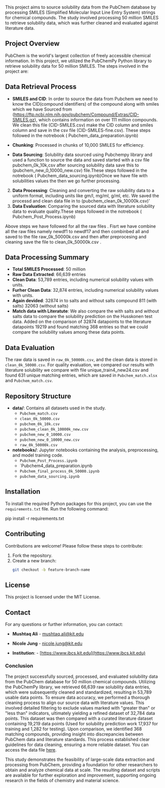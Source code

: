 This project aims to source solubility data from the PubChem database by processing SMILES (Simplified Molecular Input Line Entry System) strings for chemical compounds. The study involved processing 50 million SMILES to retrieve solubility data, which was further cleaned and evaluated against literature data.

## Project Overview

PubChem is the world's largest collection of freely accessible chemical information. In this project, we utilized the PubChemPy Python library to retrieve solubility data for 50 million SMILES. The steps involved in the project are:

## Data Retrieval Process
- **SMILES and CID**: In order to source the data from Pubchem we need to know the CID(compound identifiers) of the compound along with smiles which we have Sourced from (https://ftp.ncbi.nlm.nih.gov/pubchem/Compound/Extras/CID-SMILES.gz), which contains information on over 111 million compounds.
We clean this file (CID-SMILES.csv) make the CID column and smiles column and save in the csv file (CID-SMILES-fine.csv). These steps followed in the notrebook ( Pubchem_data_preparation.ipynb)

- **Chunking**: Processed in chunks of 10,000 SMILES for efficiency.
- **Data Sourcing**: Solubility data sourced using Pubchempy library and used a function to source the data and saved started with a csv file pubchem_0k_10k,csv after sourcing solubility data save this to (pubchem_new_0_10000_new.csv) file.These steps followed in the notrebook ( Pubchem_data_sourcing.ipynb)Once we have file with solubilities values the then we go further processing. 

2. **Data Processing**: Cleaning and converting the raw solubility data to a uniform format, including units like gm/l, mg/ml, g/ml, etc. We saved the processd and clean data file in to (pubchem_clean_0k_10000k.csv)'
3. **Data Evaluation**: Comparing the sourced data with literature solubility data to evaluate quality.These steps followed in the notrebook ( Pubchem_Post_Process.ipynb)

Above steps we have followed for all the raw files . Fisrt we have combine all the raw files namely newdf1 to newdf17 
and then combinbed all and saved to the file raw_0k_50000k.csv and then after preprocesing and cleaning save the file to clean_0k_50000k.csv . 
## Data Processing Summary
- **Total SMILES Processed**: 50 million
- **Raw Data Extracted**: 66,639 entries
- **Clean Data**: 53,789 entries, including numerical solubility values with units.
- **Furher Clean Data**: 32,874 entries, including numerical solubility values with units.
- **Again devided**: 32874 in to salts and without salts compound 811 (with salts) 32063 (without salts) 
- **Match data with Literatute**: We also compare the with salts and without salts data to compare the solubility prediction on the Husskonen test data. Added on the comparison of 32874 datapoints to the literature datapoints 19219 and found  matching 368 entries so that we could compare the solubility values among these data points.


## Data Evaluation
The raw data is saved in `raw_0k_50000k.csv`, and the clean data is stored in `clean_0k_50000.csv`. For quality evaluation, we compared our results with literature solubility we compare with file unique_train4_new24.csv and found 631 unique matching entries, which are saved in `Pubchem_match.xlsx` and `Pubchem_match.csv`.

## Repository Structure

- **data/**: Contains all datasets used in the study.
  - `Pubchem_match.csv`
  - `clean_0k_50000.csv`
  - `pubchem_0k_10k.csv`
  - `pubchem_clean_0k_10000k_new.csv`
  - `pubchem_new_0_10000.csv`
  - `pubchem_new_0_10000_new.csv`
  - `raw_0k_50000k.csv`
- **notebooks/**: Jupyter notebooks containing the analysis, preprocessing, and model training code.
  - `Pubchem_Post_Process.ipynb`
  - `Pubchem4_data_preparation.ipynb
  - `Pubchem_final_process_0k_50000.ipynb`
  - `pubchem_data_sourcing.ipynb`

## Installation

To install the required Python packages for this project, you can use the `requirements.txt` file. Run the following command:


pip install -r requirements.txt

## Contributing

Contributions are welcome! Please follow these steps to contribute:

1. Fork the repository.
2. Create a new branch:
   ```bash
   git checkout -b feature-branch-name

## License

This project is licensed under the MIT License.

## Contact

For any questions or further information, you can contact:

- **Mushtaq Ali** - [mushtaq.ali@kit.edu](mailto:dev.punjabi@kit.edu)
- **Nicole Jung** - [nicole.jung@kit.edu](mailto:nicole.jung@kit.edu)

- **Institution**:  - [https://www.ibcs.kit.edu](https://www.ibcs.kit.edu)

### Conclusion

The project successfully sourced, processed, and evaluated solubility data from the PubChem database for 50 million chemical compounds. Utilizing the PubChemPy library, we retrieved 66,639 raw solubility data entries, which were subsequently cleaned and standardized, resulting in 53,789 usable data points. To ensure data accuracy, we performed a thorough cleaning process to align our source data with literature values. This involved detailed filtering to exclude values marked with "greater than" or "less than" indicators, ultimately yielding a refined dataset of 32,784 data points. This dataset was then compared with a curated literature dataset containing 19,219 data points (Used for solubility prediction work 17,937 for training and 1,282 for testing). Upon comparison, we identified 368 matching compounds, providing insight into discrepancies between PubChem data and literature standards. This process established clear guidelines for data cleaning, ensuring a more reliable dataset. You can access the data file [here](data/Pubchem_match_368.csv).

This study demonstrates the feasibility of large-scale data extraction and processing from PubChem, providing a foundation for other researchers to obtain and analyze chemical data at scale. The resulting dataset and scripts are available for further exploration and improvement, supporting ongoing research in the fields of chemistry and material science.
